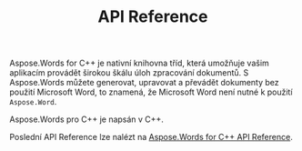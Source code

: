 ﻿---
title: API Reference
second_title: Aspose.Words pro C++
articleTitle: API Reference
linktitle: API Reference
type: docs
weight: 30
description: "Naučte se vysvětlení a příklady Aspose.Words pro C++ třídy a metody pro generování, převod, úpravu, vykreslení a tisk dokumentů bez použití Microsoft Word."
url: /cs/cpp/api-reference/
timestamp: 2024-01-30-16-22-34
---

Aspose.Words for C++ je nativní knihovna tříd, která umožňuje vašim aplikacím provádět širokou škálu úloh zpracování dokumentů. S Aspose.Words můžete generovat, upravovat a převádět dokumenty bez použití Microsoft Word, to znamená, že Microsoft Word není nutné k použití `Aspose.Word`.

Aspose.Words pro C++ je napsán v C++.

Poslední API Reference lze nalézt na [Aspose.Words for C++ API Reference](https://reference.aspose.com/words/cpp/).

